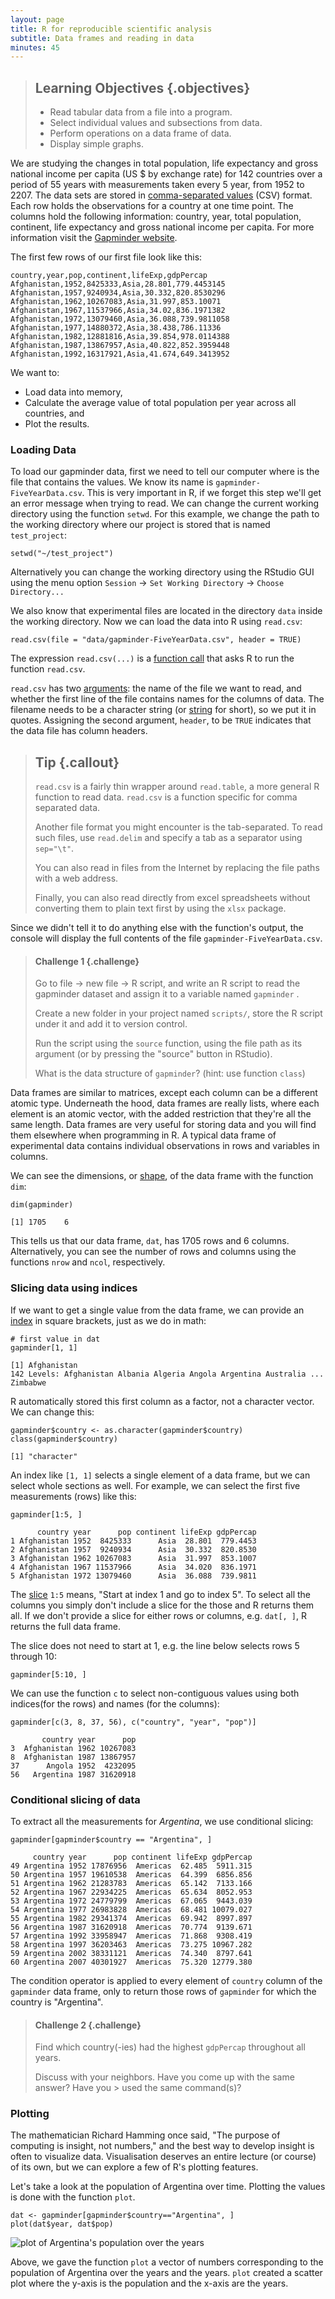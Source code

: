 ```yaml
---
layout: page
title: R for reproducible scientific analysis
subtitle: Data frames and reading in data
minutes: 45
---
```




> ## Learning Objectives {.objectives}
> * Read tabular data from a file into a program.
> * Select individual values and subsections from data.
> * Perform operations on a data frame of data.
> * Display simple graphs.

We are studying the changes in total population, life expectancy and gross national income per capita (US $ by exchange rate) for 142 countries over a period of 55 years with measurements taken every 5 year, from 1952 to 2207. The data sets are stored in [comma-separated values](reference.html#comma-separated-values-(csv)) (CSV) format. Each row holds the observations for a country at one time point. The columns hold the following information: country, year, total population, continent,  life expectancy and gross national income per capita. For more information visit the [Gapminder website](http://www.gapminder.org/data/documentation/).

The first few rows of our first file look like this:


~~~{.output}
country,year,pop,continent,lifeExp,gdpPercap
Afghanistan,1952,8425333,Asia,28.801,779.4453145
Afghanistan,1957,9240934,Asia,30.332,820.8530296
Afghanistan,1962,10267083,Asia,31.997,853.10071
Afghanistan,1967,11537966,Asia,34.02,836.1971382
Afghanistan,1972,13079460,Asia,36.088,739.9811058
Afghanistan,1977,14880372,Asia,38.438,786.11336
Afghanistan,1982,12881816,Asia,39.854,978.0114388
Afghanistan,1987,13867957,Asia,40.822,852.3959448
Afghanistan,1992,16317921,Asia,41.674,649.3413952

~~~


We want to:

* Load data into memory,
* Calculate the average value of total population per year across all countries, and
* Plot the results.

### Loading Data

To load our gapminder data, first we need to tell our computer where is the file that contains the values. We know its name is `gapminder-FiveYearData.csv`. This is very important in R, if we forget this step we'll get an error message when trying to read. We can change the current working directory using the function `setwd`. For this example, we change the path to the working directory where our project is stored that is named `test_project`:


~~~{.r}
setwd("~/test_project")
~~~

Alternatively you can change the working directory using the RStudio GUI using the menu option `Session` -> `Set Working Directory` -> `Choose Directory...`

We also know that experimental files are located in the directory `data` inside the working directory. Now we can load the data into R using `read.csv`:


~~~{.r}
read.csv(file = "data/gapminder-FiveYearData.csv", header = TRUE)
~~~

The expression `read.csv(...)` is a [function call](reference.html#function-call) that asks R to run the function `read.csv`.

`read.csv` has two [arguments](reference.html#argument): the name of the file we want to read, and whether the first line of the file contains names for the columns of data.
The filename needs to be a character string (or [string](reference.html#string) for short), so we put it in quotes. Assigning the second argument, `header`, to be `TRUE` indicates that the data file has column headers.


> ## Tip {.callout}
>
> `read.csv` is a fairly thin wrapper around `read.table`, a more general 
> R function to read data. `read.csv` is a function specific for comma 
> separated data.
> 
> Another file format you might encounter is the tab-separated. To read such 
> files, use `read.delim` and specify a tab as a separator using `sep="\t"`.
>
> You can also read in files from the Internet by replacing
> the file paths with a web address.
>
> Finally, you can also read directly from excel spreadsheets without
> converting them to plain text first by using the `xlsx` package.
>

Since we didn't tell it to do anything else with the function's output, the console will display the full contents of the file `gapminder-FiveYearData.csv`.

> #### Challenge 1 {.challenge}
>
> Go to file -> new file -> R script, and write an R script to
> read the gapminder dataset and assign it to a variable named `gapminder` . 
> 
> Create a new folder in your project named `scripts/`, store the R script
> under it and add it to version control.
>
> Run the script using the `source` function, using the file path
> as its argument (or by pressing the "source" button in RStudio).
>
> What is the data structure of `gapminder`? (hint: use function `class`)
>

Data frames are similar to matrices, except each column can be a different atomic type. Underneath the hood, data frames are really lists, where each element is an atomic vector, with the added restriction that they're all the same length. Data frames are very useful for storing data and you will find them elsewhere when programming in R. A typical data frame of experimental data contains individual observations in rows and variables in columns.

We can see the dimensions, or [shape](reference.html#shape-(of-an-array)), of the data frame with the function `dim`:


~~~{.r}
dim(gapminder)
~~~



~~~{.output}
[1] 1705    6

~~~

This tells us that our data frame, `dat`, has 1705 rows and 6 columns. Alternatively, you can see the number of rows and columns using the functions `nrow` and `ncol`, respectively.

### Slicing data using indices

If we want to get a single value from the data frame, we can provide an [index](reference.html#index) in square brackets, just as we do in math:

~~~{.r}
# first value in dat
gapminder[1, 1]
~~~


~~~{.output}
[1] Afghanistan
142 Levels: Afghanistan Albania Algeria Angola Argentina Australia ... Zimbabwe

~~~

R automatically stored this first column as a factor, not a character vector.
We can change this:


~~~{.r}
gapminder$country <- as.character(gapminder$country)
class(gapminder$country)
~~~



~~~{.output}
[1] "character"

~~~


An index like `[1, 1]` selects a single element of a data frame, but we can select whole sections as well. For example, we can select the first five measurements (rows) like this:


~~~{.r}
gapminder[1:5, ]
~~~



~~~{.output}
      country year      pop continent lifeExp gdpPercap
1 Afghanistan 1952  8425333      Asia  28.801  779.4453
2 Afghanistan 1957  9240934      Asia  30.332  820.8530
3 Afghanistan 1962 10267083      Asia  31.997  853.1007
4 Afghanistan 1967 11537966      Asia  34.020  836.1971
5 Afghanistan 1972 13079460      Asia  36.088  739.9811
~~~

The [slice](reference.html#slice) `1:5` means, "Start at index 1 and go to index 5". To select all the columns you simply don't include a slice for the those and R returns them all. If we don't provide a slice for either rows or columns, e.g. `dat[, ]`, R returns the full data frame.


The slice does not need to start at 1, e.g. the line below selects rows 5 through 10:


~~~{.r}
gapminder[5:10, ]
~~~


We can use the function `c` to select non-contiguous values using both indices(for the rows) and names (for the columns):


~~~{.r}
gapminder[c(3, 8, 37, 56), c("country", "year", "pop")]
~~~


~~~{.output}
       country year      pop
3  Afghanistan 1962 10267083
8  Afghanistan 1987 13867957
37      Angola 1952  4232095
56   Argentina 1987 31620918

~~~

### Conditional slicing of data

To extract all the measurements for *Argentina*, we use conditional slicing:

~~~{.r}
gapminder[gapminder$country == "Argentina", ]
~~~



~~~{.output}
     country year      pop continent lifeExp gdpPercap
49 Argentina 1952 17876956  Americas  62.485  5911.315
50 Argentina 1957 19610538  Americas  64.399  6856.856
51 Argentina 1962 21283783  Americas  65.142  7133.166
52 Argentina 1967 22934225  Americas  65.634  8052.953
53 Argentina 1972 24779799  Americas  67.065  9443.039
54 Argentina 1977 26983828  Americas  68.481 10079.027
55 Argentina 1982 29341374  Americas  69.942  8997.897
56 Argentina 1987 31620918  Americas  70.774  9139.671
57 Argentina 1992 33958947  Americas  71.868  9308.419
58 Argentina 1997 36203463  Americas  73.275 10967.282
59 Argentina 2002 38331121  Americas  74.340  8797.641
60 Argentina 2007 40301927  Americas  75.320 12779.380

~~~

The condition operator is applied to every element of `country` column of the `gapminder` data frame, only to return those rows of `gapminder` for which the
country is "Argentina".


> #### Challenge 2 {.challenge}
>
> Find which country(-ies) had the highest `gdpPercap` throughout all years.
>
> Discuss with your neighbors. Have you come up with the same answer? Have you > used the same command(s)?
>

### Plotting

The mathematician Richard Hamming once said, "The purpose of computing is insight, not numbers," and the best way to develop insight is often to visualize data.
Visualisation deserves an entire lecture (or course) of its own, but we can explore a few of R's plotting features.

Let's take a look at the population of Argentina over time.
Plotting the values is done with the function `plot`.


~~~{.r}
dat <- gapminder[gapminder$country=="Argentina", ]
plot(dat$year, dat$pop)
~~~

<img src="fig/01-data-analysis-plot-argentina-pop-per-year.png" title="plot of Argentina's population over the years" alt="plot of Argentina's population over the years" style="display: block; margin: auto;" />

Above, we gave the function `plot` a vector of numbers corresponding to the population of Argentina over the years and the years. `plot` created a scatter plot where the y-axis is the population and the x-axis are the years.

<!---
## Challenge Solutions

> #### Solution to challenge 1 {.challenge}
>
> Create a data frame that holds the following information for yourself:
>
> * First name
> * Last name
> * Age
>
> Then use rbind to add the same information for the people sitting near you.
>
> Now use cbind to add a column of logicals answering the question,
> "Is there anything in this workshop you're finding confusing?"
>
> 
> ~~~{.r}
> my_df <- data.frame(first_name = "Software", last_name = "Carpentry", age = 17)
> my_df <- rbind(my_df, list("Jane", "Smith", 29))
> my_df <- rbind(my_df, list(c("Jo", "John"), c("White", "Lee"), c(23, 41)))
> my_df <- cbind(my_df, confused = c(FALSE, FALSE, TRUE, FALSE))
> ~~~
>

-->